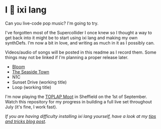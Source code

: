 # I 💚 ixi lang

Can you live-code pop music? I'm going to try.

I've forgotten most of the Supercollider I once knew so I thought a way to get back into it might be to start using ixi lang and making my own synthDefs. I'm now a bit in love, and writing as much in it as I possibly can. 

Videos/audio of songs will be posted in this readme as I record them. Some things may not be linked if I'm planning a proper release later. 

- [Bloom](https://www.youtube.com/watch?v=MJSRAuPQoA8)
- [The Seaside Town](https://www.youtube.com/watch?v=NAyDQdjcNq0)
- N1C
- Sunset Drive (working title)
- Loop (working title)

I'm now playing the [TOPLAP Moot](https://toplap.org/moot2018/) in Sheffield on the 1st of September. Watch this repository for my progress in building a full live set throughout July (it's fine, I work fast).

*If you are having difficulty installing ixi lang yourself, have a look at my [tips and tricks blog post](https://emmawinston.me/2018/07/18/installing-ixi-lang/).*